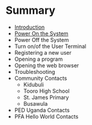 # Summary

* [Introduction](README.md)
* [Power On the System](manual/power_on.md)
* Power Off the System
* Turn on/of the User Terminal
* Registering a new user
* Opening a program
* Opening the web browser
* Troubleshooting
* Community Contacts
   * Kidubuli
   * Tooro High School
   * St. James Primary
   * Busawula
* PED Uganda Contacts
* PFA Hello World Contacts

